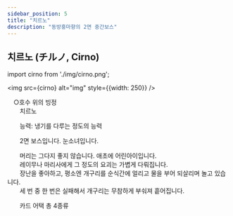 ```yaml
---
sidebar_position: 5
title: "치르노"
description: "동방홍마향의 2면 중간보스"
---
```


## 치르노 (チルノ, Cirno)

import cirno from './img/cirno.png';

<img src={cirno} alt="img" style={{width: 250}} />

　○호수 위의 빙정  
　　치르노  
  
　　능력: 냉기를 다루는 정도의 능력  
  
　　2면 보스입니다. 눈소녀입니다.  
  
　　머리는 그다지 좋지 않습니다. 애초에 어린아이입니다.  
　　레이무나 마리사에게 그 정도의 요괴는 가볍게 다뤄집니다.  
　　장난을 좋아하고, 평소엔 개구리를 순식간에 얼리고 물을 부어 되살리며 놀고 있습니다.  
　　세 번 중 한 번은 실패해서 개구리는 무참하게 부숴져 흩어집니다.  
  
　　카드 어택 총 4종류  
  